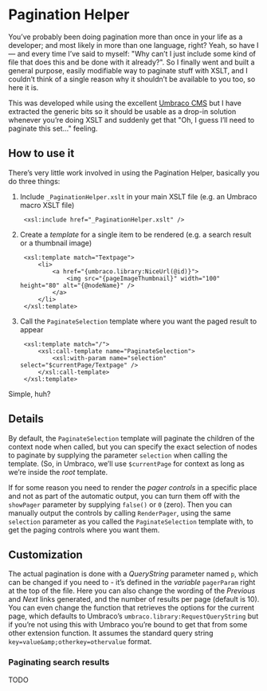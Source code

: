 # Pagination Helper

You&#8217;ve probably been doing pagination more than once in your life as a developer; and most likely in
more than one language, right? Yeah, so have I &#8212; and every time I&#8217;ve said to myself: "Why can&#8217;t
I just include some kind of file that does this and be done with it already?".
So I finally went and built a general purpose, easily modifiable way to paginate stuff with XSLT, and I couldn&#8217;t
think of a single reason why it shouldn&#8217;t be available to you too, so here it is. 

This was developed while using the excellent [Umbraco CMS](http://umbraco.com) but I have extracted the generic bits so
it should be usable as a drop-in solution whenever you&#8217;re doing XSLT and suddenly get that "Oh, I guess I&#8217;ll need
to paginate this set..." feeling.

## How to use it

There&#8217;s very little work involved in using the Pagination Helper, basically you do three things:

1. Include `_PaginationHelper.xslt` in your main XSLT file (e.g. an Umbraco macro XSLT file)

		<xsl:include href="_PaginationHelper.xslt" />

2. Create a *template* for a single item to be rendered (e.g. a search result or a thumbnail image)

		<xsl:template match="Textpage">
			<li>
				<a href="{umbraco.library:NiceUrl(@id)}">
					<img src="{pageImageThumbnail}" width="100" height="80" alt="{@nodeName}" />
				</a>
			</li>
		</xsl:template>

3. Call the `PaginateSelection` template where you want the paged result to appear 

		<xsl:template match="/">
			<xsl:call-template name="PaginateSelection">
				<xsl:with-param name="selection" select="$currentPage/Textpage" />
			</xsl:call-template>
		</xsl:template>

Simple, huh?

## Details

By default, the `PaginateSelection` template will paginate the children of the context node when called, but you can
specify the exact selection of nodes to paginate by supplying the parameter `selection` when calling the template.
(So, in Umbraco, we&#8217;ll use `$currentPage` for context as long as we&#8217;re inside the *root* template.

If for some reason you need to render the *pager controls* in a specific place and not as part of the automatic
output, you can turn them off with the `showPager` parameter by supplying `false()` or `0` (zero). Then you
can manually output the controls by calling `RenderPager`, using the same `selection` parameter as you called the
`PaginateSelection` template with, to get the paging controls where you want them.

## Customization

The actual pagination is done with a *QueryString* parameter named `p`, which can be changed if you need to - it&#8217;s
defined in the *variable* `pagerParam` right at the top of the file. Here you can also change the wording of the
*Previous* and *Next* links generated, and the number of results per page (default is 10). You can even change the function that
retrieves the options for the current page, which defaults to Umbraco&#8217;s `umbraco.library:RequestQueryString`
but if you&#8217;re not using this with Umbraco you&#8217;re bound to get that from some other extension function.
It assumes the standard query string `key=value&amp;otherkey=othervalue` format.


### Paginating search results

TODO




